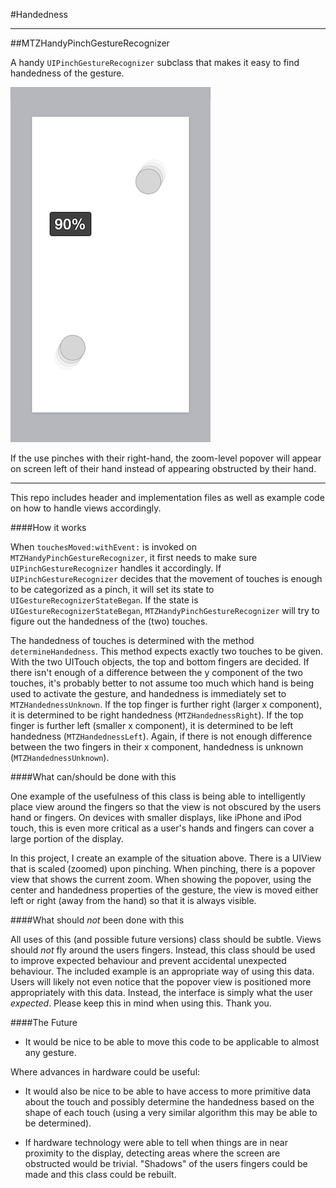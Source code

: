#Handedness

---

##MTZHandyPinchGestureRecognizer

A handy `UIPinchGestureRecognizer` subclass that makes it easy to find handedness of the gesture.

![Screenshot of handedness in use](Screenshot.png "Screenshot of handedness in use")

If the use pinches with their right-hand, the zoom-level popover will appear on screen left of their hand instead of appearing obstructed by their hand.

---

This repo includes header and implementation files as well as example code on how to handle views accordingly.

####How it works

When `touchesMoved:withEvent:` is invoked on `MTZHandyPinchGestureRecognizer`, it first needs to make sure `UIPinchGestureRecognizer` handles it accordingly. If `UIPinchGestureRecognizer` decides that the movement of touches is enough to be categorized as a pinch, it will set its state to `UIGestureRecognizerStateBegan`.
If the state is `UIGestureRecognizerStateBegan`, `MTZHandyPinchGestureRecognizer` will try to figure out the handedness of the (two) touches.

The handedness of touches is determined with the method `determineHandedness`. This method expects exactly two touches to be given. With the two UITouch objects, the top and bottom fingers are decided. If there isn't enough of a difference between the y component of the two touches, it's probably better to not assume too much which hand is being used to activate the gesture, and handedness is immediately set to `MTZHandednessUnknown`. If the top finger is further right (larger x component), it is determined to be right handedness (`MTZHandednessRight`). If the top finger is further left (smaller x component), it is determined to be left handedness (`MTZHandednessLeft`). Again, if there is not enough difference between the two fingers in their x component, handedness is unknown (`MTZHandednessUnknown`).

####What can/should be done with this

One example of the usefulness of this class is being able to intelligently place view around the fingers so that the view is not obscured by the users hand or fingers. On devices with smaller displays, like iPhone and iPod touch, this is even more critical as a user's hands and fingers can cover a large portion of the display.

In this project, I create an example of the situation above. There is a UIView that is scaled (zoomed) upon pinching. When pinching, there is a popover view that shows the current zoom. When showing the popover, using the center and handedness properties of the gesture, the view is moved either left or right (away from the hand) so that it is always visible.


####What should *not* been done with this

All uses of this (and possible future versions) class should be subtle. Views should *not* fly around the users fingers. Instead, this class should be used to improve expected behaviour and prevent accidental unexpected behaviour. The included example is an appropriate way of using this data. Users will likely not even notice that the popover view is positioned more appropriately with this data. Instead, the interface is simply what the user *expected*. Please keep this in mind when using this. Thank you.


####The Future

* It would be nice to be able to move this code to be applicable to almost any gesture.

Where advances in hardware could be useful:

* It would also be nice to be able to have access to more primitive data about the touch and possibly determine the handedness based on the shape of each touch (using a very similar algorithm this may be able to be determined).

* If hardware technology were able to tell when things are in near proximity to the display, detecting areas where the screen are obstructed would be trivial. "Shadows" of the users fingers could be made and this class could be rebuilt.

